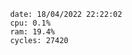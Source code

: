 

                date: 18/04/2022 22:22:02
                cpu: 0.1%
                ram: 19.4%
                cycles: 27420

                         